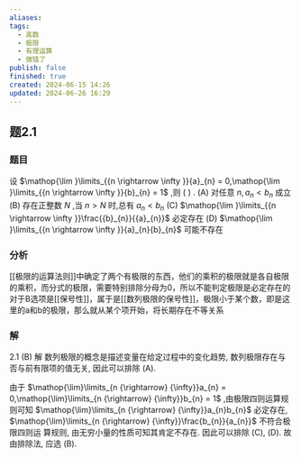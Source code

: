 ```yaml
---
aliases: 
tags:
  - 高数
  - 极限
  - 有理运算
  - 做错了
publish: false
finished: true
created: 2024-06-15 14:26
updated: 2024-06-26 16:29
---
```

## 题2.1
### 题目
设 $\mathop{\lim }\limits_{{n \rightarrow  \infty }}{a}_{n} = 0,\mathop{\lim }\limits_{{n \rightarrow  \infty }}{b}_{n} = 1$ ,则 ( ) .
(A) 对任意 $n,{a}_{n} < {b}_{n}$ 成立
(B) 存在正整数 $N$ ,当 $n > N$ 时,总有 ${a}_{n} < {b}_{n}$
(C) $\mathop{\lim }\limits_{{n \rightarrow  \infty }}\frac{{b}_{n}}{{a}_{n}}$ 必定存在
(D) $\mathop{\lim }\limits_{{n \rightarrow  \infty }}{a}_{n}{b}_{n}$ 可能不存在
### 分析
[[极限的运算法则]]中确定了两个有极限的东西，他们的乘积的极限就是各自极限的乘积，而分式的极限，需要特别排除分母为0，所以不能判定极限是必定存在的
对于B选项是[[保号性]]，属于是[[数列极限的保号性]]，极限小于某个数，即是这里的a和b的极限，那么就从某个项开始，将长期存在不等关系
### 解
2.1 (B) 解 数列极限的概念是描述变量在给定过程中的变化趋势, 数列极限存在与否与前有限项的值无关, 因此可以排除 (A).

由于 $\mathop{\lim}\limits_{n {\rightarrow} {\infty}}a_{n} = 0,\mathop{\lim}\limits_{n {\rightarrow} {\infty}}b_{n} = 1$ ,由极限四则运算规则可知 $\mathop{\lim}\limits_{n {\rightarrow} {\infty}}a_{n}b_{n}$ 必定存在, $\mathop{\lim}\limits_{n {\rightarrow} {\infty}}\frac{b_{n}}{a_{n}}$ 不符合极限四则运  算规则, 由无穷小量的性质可知其肯定不存在. 因此可以排除 (C), (D). 故由排除法, 应选 (B).